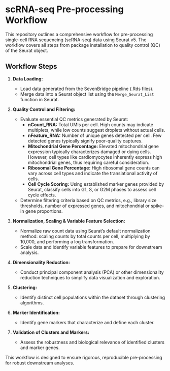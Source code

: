 # scRNA-seq Pre-processing Workflow

This repository outlines a comprehensive workflow for pre-processing single-cell RNA sequencing (scRNA-seq) data using Seurat v5. The workflow covers all steps from package installation to quality control (QC) of the Seurat object.

## Workflow Steps

1. **Data Loading:**
   - Load data generated from the SevenBridge pipeline (.Rds files).
   - Merge data into a Seurat object list using the `Merge_Seurat_List` function in Seurat.

2. **Quality Control and Filtering:**
   - Evaluate essential QC metrics generated by Seurat:
     - **nCount_RNA:** Total UMIs per cell. High counts may indicate multiplets, while low counts suggest droplets without actual cells.
     - **nFeature_RNA:** Number of unique genes detected per cell. Few detected genes typically signify poor-quality captures.
     - **Mitochondrial Gene Percentage:** Elevated mitochondrial gene expression typically characterizes damaged or dying cells. However, cell types like cardiomyocytes inherently express high mitochondrial genes, thus requiring careful consideration.
     - **Ribosomal Gene Percentage:** High ribosomal gene counts can vary across cell types and indicate the translational activity of cells.
     - **Cell Cycle Scoring:** Using established marker genes provided by Seurat, classify cells into G1, S, or G2M phases to assess cell cycle effects.
   - Determine filtering criteria based on QC metrics, e.g., library size thresholds, number of expressed genes, and mitochondrial or spike-in gene proportions.

3. **Normalization, Scaling & Variable Feature Selection:**
   - Normalize raw count data using Seurat’s default normalization method: scaling counts by total counts per cell, multiplying by 10,000, and performing a log transformation.
   - Scale data and identify variable features to prepare for downstream analysis.

4. **Dimensionality Reduction:**
   - Conduct principal component analysis (PCA) or other dimensionality reduction techniques to simplify data visualization and exploration.

5. **Clustering:**
   - Identify distinct cell populations within the dataset through clustering algorithms.

6. **Marker Identification:**
   - Identify gene markers that characterize and define each cluster.

7. **Validation of Clusters and Markers:**
   - Assess the robustness and biological relevance of identified clusters and marker genes.

This workflow is designed to ensure rigorous, reproducible pre-processing for robust downstream analyses.




